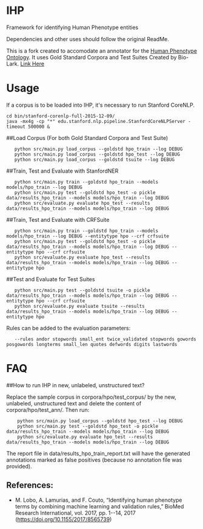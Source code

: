 # IHP
Framework for identifying Human Phenotype entities

Dependencies and other uses should follow the original ReadMe.

This is a fork created to accomodate an annotator for the [Human Phenotype Ontology](http://human-phenotype-ontology.github.io).
It uses Gold Standard Corpora and Test Suites Created by Bio-Lark. [Link Here](http://bio-lark.org/hpo_res.html)

# Usage
If a corpus is to be loaded into IHP, it's necessary to run Stanford CoreNLP. 
   ```
   cd bin/stanford-corenlp-full-2015-12-09/
   java -mx4g -cp "*" edu.stanford.nlp.pipeline.StanfordCoreNLPServer -timeout 500000 &
   ```

##Load Corpus (For both Gold Standard Corpora and Test Suite)
```
   python src/main.py load_corpus --goldstd hpo_train --log DEBUG
   python src/main.py load_corpus --goldstd hpo_test --log DEBUG
   python src/main.py load_corpus --goldstd tsuite --log DEBUG
```
   
##Train, Test and Evaluate with StanfordNER
```
   python src/main.py train --goldstd hpo_train --models models/hpo_train --log DEBUG
   python src/main.py test --goldstd hpo_test -o pickle data/results_hpo_train --models models/hpo_train --log DEBUG
   python src/evaluate.py evaluate hpo_test --results data/results_hpo_train --models models/hpo_train --log DEBUG
   ```

##Train, Test and Evaluate with CRFSuite
```
   python src/main.py train --goldstd hpo_train --models models/hpo_train --log DEBUG --entitytype hpo --crf crfsuite
   python src/main.py test --goldstd hpo_test -o pickle data/results_hpo_train --models models/hpo_train --log DEBUG --entitytype hpo --crf crfsuite
   python src/evaluate.py evaluate hpo_test --results data/results_hpo_train --models models/hpo_train --log DEBUG --entitytype hpo
```
##Test and Evaluate for Test Suites
```
   python src/main.py test --goldstd tsuite -o pickle data/results_hpo_train --models models/hpo_train --log DEBUG --entitytype hpo --crf crfsuite
   python src/evaluate.py evaluate tsuite --results data/results_hpo_train --models models/hpo_train --log DEBUG --entitytype hpo 
   ```

Rules can be added to the evaluation parameters:
```
   --rules andor stopwords small_ent twice_validated stopwords gowords posgowords longterms small_len quotes defwords digits lastwords
   ```
# FAQ

##How to run IHP in new, unlabeled, unstructured text?

Replace the sample corpus in corpora/hpo/test_corpus/ by the new, unlabeled, unstructured text and delete the content of corpora/hpo/test_ann/. Then run:
```
    python src/main.py load_corpus --goldstd hpo_test --log DEBUG
    python src/main.py test --goldstd hpo_test -o pickle data/results_hpo_train --models models/hpo_train --log DEBUG
    python src/evaluate.py evaluate hpo_test --results data/results_hpo_train --models models/hpo_train --log DEBUG
```
    
The report file in data/results_hpo_train_report.txt will have the generated annotations marked as false positives (because no annotation file was provided).

## References: 

- M. Lobo, A. Lamurias, and F. Couto, “Identifying human phenotype terms by combining machine learning and validation rules,” BioMed Research International, vol. 2017, pp. 1--14, 2017 (https://doi.org/10.1155/2017/8565739)
